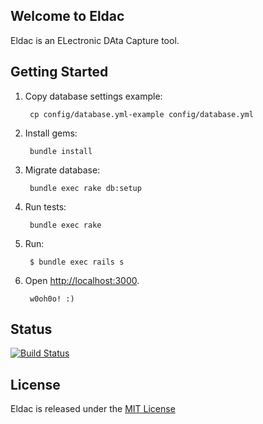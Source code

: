 
## Welcome to Eldac

Eldac is an ELectronic DAta Capture tool.

## Getting Started

1. Copy database settings example:

		cp config/database.yml-example config/database.yml

2. Install gems:

		bundle install

3. Migrate database:

		bundle exec rake db:setup

4. Run tests:

		bundle exec rake

5. Run:

		$ bundle exec rails s

6. Open [http://localhost:3000](http://localhost:3000).

		w0oh0o! :)

## Status

[![Build Status](https://travis-ci.org/gdonald/eldac.svg?branch=master)](https://travis-ci.org/gdonald/eldac)

## License

Eldac is released under the [MIT License](http://www.opensource.org/licenses/MIT)
